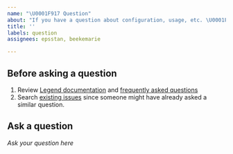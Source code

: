 ```yaml
---
name: "\U0001F917 Question"
about: "If you have a question about configuration, usage, etc. \U0001F4AC"
title: ''
labels: question
assignees: epsstan, beekemarie

---
```

## Before asking a question

1. Review [Legend documentation](https://legend.finos.org/) and [frequently asked questions](https://legend.finos.org/docs/community/get-help-from-community#faqs)
2. Search [existing issues](https://github.com/finos/legend/issues) since someone might have already asked a similar question.

## Ask a question

_Ask your question here_
